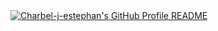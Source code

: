 <a href="https://github.com/charbel-j-estephan/charbel-j-estephan">
  <picture>
    <source media="(prefers-color-scheme: dark)" srcset="[https://raw.githubusercontent.com/charbel-j-estephan/charbel-j-estephan/main/dark_mode.svg](https://github.com/charbel-j-estephan/charbel-j-estephan/blob/main/dark_mode.svg)">
    <img alt="Charbel-j-estephan's GitHub Profile README" src="[https://raw.githubusercontent.com/charbel-j-estephan/charbel-j-estephan/main/light_mode.svg](https://github.com/charbel-j-estephan/charbel-j-estephan/blob/main/light_mode.svg)">
  </picture>
</a>
